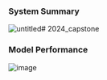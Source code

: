 
### System Summary
![untitled](https://github.com/Baehyunsu20/2024_capstone/assets/60960835/474396f0-01a1-4d76-ac2c-bfda99118ee5)# 2024_capstone




### Model Performance
![image](https://github.com/Baehyunsu20/2024_capstone/assets/75521809/841857ec-caca-4462-9667-394298f9e98c)


